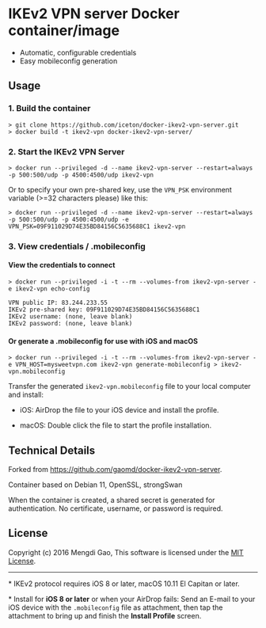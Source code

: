 # IKEv2 VPN server Docker container/image

- Automatic, configurable credentials
- Easy mobileconfig generation

## Usage

### 1. Build the container

    > git clone https://github.com/iceton/docker-ikev2-vpn-server.git
    > docker build -t ikev2-vpn docker-ikev2-vpn-server/

### 2. Start the IKEv2 VPN Server

    > docker run --privileged -d --name ikev2-vpn-server --restart=always -p 500:500/udp -p 4500:4500/udp ikev2-vpn

Or to specify your own pre-shared key, use the `VPN_PSK` environment variable (>=32 characters please) like this:

    > docker run --privileged -d --name ikev2-vpn-server --restart=always -p 500:500/udp -p 4500:4500/udp -e VPN_PSK=09F911029D74E35BD84156C5635688C1 ikev2-vpn

### 3. View credentials / .mobileconfig

#### View the credentials to connect

    > docker run --privileged -i -t --rm --volumes-from ikev2-vpn-server -e ikev2-vpn echo-config

    VPN public IP: 83.244.233.55
    IKEv2 pre-shared key: 09F911029D74E35BD84156C5635688C1
    IKEv2 username: (none, leave blank)
    IKEv2 password: (none, leave blank)

#### Or generate a .mobileconfig for use with iOS and macOS

    > docker run --privileged -i -t --rm --volumes-from ikev2-vpn-server -e VPN_HOST=mysweetvpn.com ikev2-vpn generate-mobileconfig > ikev2-vpn.mobileconfig

Transfer the generated `ikev2-vpn.mobileconfig` file to your local computer and install:

- iOS: AirDrop the file to your iOS device and install the profile.

- macOS: Double click the file to start the profile installation.

## Technical Details

Forked from https://github.com/gaomd/docker-ikev2-vpn-server.

Container based on Debian 11, OpenSSL, strongSwan

When the container is created, a shared secret is generated for authentication. No certificate, username, or password is required.

## License

Copyright (c) 2016 Mengdi Gao, This software is licensed under the [MIT License](LICENSE).

---

\* IKEv2 protocol requires iOS 8 or later, macOS 10.11 El Capitan or later.

\* Install for **iOS 8 or later** or when your AirDrop fails: Send an E-mail to your iOS device with the `.mobileconfig` file as attachment, then tap the attachment to bring up and finish the **Install Profile** screen.
